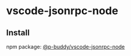 # vscode-jsonrpc-node

## Install

npm package: [@p-buddy/vscode-jsonrpc-node](https://www.npmjs.com/package/@p-buddy/vscode-jsonrpc-node)
